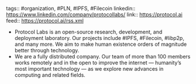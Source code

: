 ---
---

tags:: #organization, #PLN, #IPFS, #Filecoin 
linkedin:: https://www.linkedin.com/company/protocollabs/
link:: https://protocol.ai
feed:: https://protocol.ai/rss.xml

- Protocol Labs is an open-source research, development, and deployment laboratory. Our projects include #IPFS, #Filecoin, #libp2p, and many more. We aim to make human existence orders of magnitude better through technology.
- We are a fully distributed company. Our team of more than 100 members works remotely and in the open to improve the internet — humanity’s most important technology — as we explore new advances in computing and related fields.